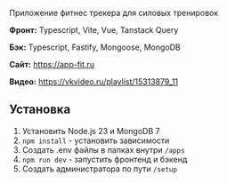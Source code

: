 Приложение фитнес трекера для силовых тренировок

**Фронт:** Typescript, Vite, Vue, Tanstack Query

**Бэк:** Typescript, Fastify, Mongoose, MongoDB

**Сайт:** https://app-fit.ru

**Видео:** https://vkvideo.ru/playlist/15313879_11

## Установка

1. Установить Node.js 23 и MongoDB 7
2. `npm install` - установить зависимости
3. Создать .env файлы в папках внутри `/apps`
4. `npm run dev` - запустить фронтенд и бэкенд
5. Создать администратора по пути `/setup`
